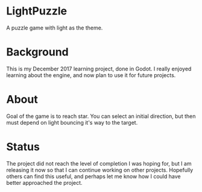 # LightPuzzle
A puzzle game with light as the theme.

# Background
This is my December 2017 learning project, done in Godot. I really enjoyed learning about the engine, and now plan to use it for future projects.

# About
Goal of the game is to reach star. You can select an initial direction, but then must depend on light bouncing it's way to the target. 

# Status
The project did not reach the level of completion I was hoping for, but I am releasing it now so that I can continue working on other projects. Hopefully others can find this useful, and perhaps let me know how I could have better approached the project.
